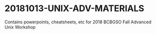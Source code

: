 # 20181013-UNIX-ADV-MATERIALS
Contains powerpoints, cheatsheets, etc for 2018 BCBGSO Fall Advanced Unix Workshop
